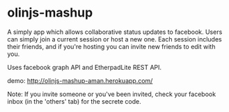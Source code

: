 # olinjs-mashup

A simply app which allows collaborative status updates to facebook. Users can simply join a current session or host a new one.
Each session includes their friends, and if you're hosting you can invite new friends to edit with you.

Uses facebook graph API and EtherpadLite REST API.

demo: http://olinjs-mashup-aman.herokuapp.com/

Note: If you invite someone or you've been invited, check your facebook inbox (in the 'others' tab) for the secrete code.

